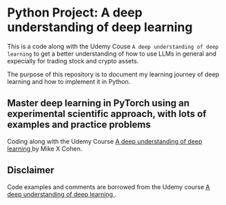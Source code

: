 # Python Project: A deep understanding of deep learning


This is a code along with the Udemy Couse `A deep understanding of deep learning` to get a better understanding of how to use LLMs in general and expecially for trading stock and crypto assets.

The purpose of this repository is to document my learning journey of deep learning and how to implement it in Python.

## Master deep learning in PyTorch using an experimental scientific approach, with lots of examples and practice problems

Coding along with the Udemy Course [A deep understanding of deep learning ](https://www.udemy.com/course/deeplearning_x/?couponCode=KEEPLEARNING) by Mike X Cohen.


## Disclaimer

Code examples and comments are borrowed from the Udemy course [A deep understanding of deep learning ](https://www.udemy.com/course/deeplearning_x/?couponCode=KEEPLEARNING).


